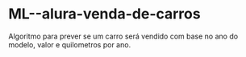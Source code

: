 # ML--alura-venda-de-carros
Algoritmo para prever se um carro será vendido com base no ano do modelo, valor e quilometros por ano.
